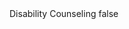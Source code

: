 <?xml version="1.0" encoding="UTF-8"?>
<CustomMetadata xmlns="http://soap.sforce.com/2006/04/metadata">
    <label>Disability Counseling</label>
    <protected>false</protected>
</CustomMetadata>
